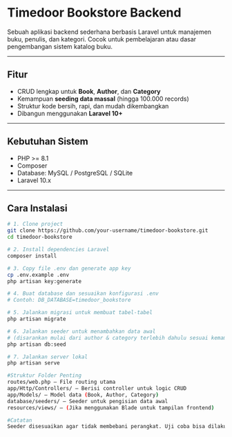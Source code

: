 # Timedoor Bookstore Backend

Sebuah aplikasi backend sederhana berbasis Laravel untuk manajemen buku, penulis, dan kategori. Cocok untuk pembelajaran atau dasar pengembangan sistem katalog buku.

---

## Fitur

- CRUD lengkap untuk **Book**, **Author**, dan **Category**
- Kemampuan **seeding data massal** (hingga 100.000 records)
- Struktur kode bersih, rapi, dan mudah dikembangkan
- Dibangun menggunakan **Laravel 10+**

---

## Kebutuhan Sistem

- PHP >= 8.1
- Composer
- Database: MySQL / PostgreSQL / SQLite
- Laravel 10.x

---

## Cara Instalasi

```bash
# 1. Clone project
git clone https://github.com/your-username/timedoor-bookstore.git
cd timedoor-bookstore

# 2. Install dependencies Laravel
composer install

# 3. Copy file .env dan generate app key
cp .env.example .env
php artisan key:generate

# 4. Buat database dan sesuaikan konfigurasi .env
# Contoh: DB_DATABASE=timedoor_bookstore

# 5. Jalankan migrasi untuk membuat tabel-tabel
php artisan migrate

# 6. Jalankan seeder untuk menambahkan data awal
# (disarankan mulai dari author & category terlebih dahulu sesuai kemampuan perangkat)
php artisan db:seed

# 7. Jalankan server lokal
php artisan serve

#Struktur Folder Penting
routes/web.php — File routing utama
app/Http/Controllers/ — Berisi controller untuk logic CRUD
app/Models/ — Model data (Book, Author, Category)
database/seeders/ — Seeder untuk pengisian data awal
resources/views/ — (Jika menggunakan Blade untuk tampilan frontend)

#Catatan
Seeder disesuaikan agar tidak membebani perangkat. Uji coba bisa dilakukan dengan skala kecil terlebih dahulu.
